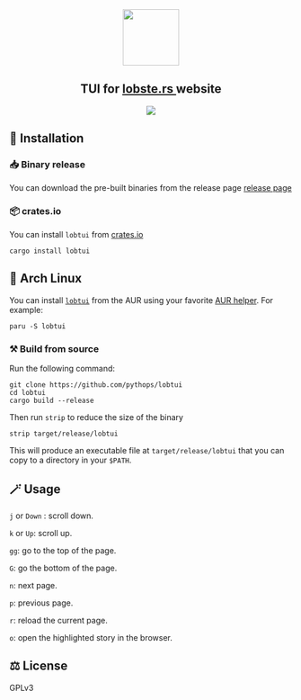 <div align="center">
  <img height="100" src="assets/logo.png"/>
  <h2> TUI for <a href="https://lobste.rs"> lobste.rs </a> website </h2>
  <img src="https://github.com/pythops/lobtui/assets/57548585/25d1496b-5618-440f-81aa-5e9e77933a95"/>
</div>

## 🚀 Installation

### 📥 Binary release

You can download the pre-built binaries from the release page [release page](https://github.com/pythops/lobtui/releases)

### 📦 crates.io

You can install `lobtui` from [crates.io](https://crates.io/crates/lobtui)

```shell
cargo install lobtui
```

## 🐧 Arch Linux

You can install [`lobtui`](https://aur.archlinux.org/packages/lobtui) from the AUR using your favorite [AUR helper](https://wiki.archlinux.org/title/AUR_helpers). For example:

```shell
paru -S lobtui
```

### ⚒️ Build from source

Run the following command:

```shell
git clone https://github.com/pythops/lobtui
cd lobtui
cargo build --release
```

Then run `strip` to reduce the size of the binary

```shell
strip target/release/lobtui
```

This will produce an executable file at `target/release/lobtui` that you can copy to a directory in your `$PATH`.

## 🪄 Usage

`j` or `Down` : scroll down.

`k` or `Up`: scroll up.

`gg`: go to the top of the page.

`G`: go the bottom of the page.

`n`: next page.

`p`: previous page.

`r`: reload the current page.

`o`: open the highlighted story in the browser.

## ⚖️ License

GPLv3
